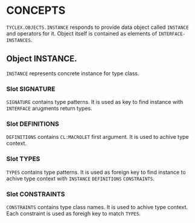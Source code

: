 # CONCEPTS
`TYCLEX.OBJECTS.INSTANCE` responds to provide data object called `INSTANCE` and operators for it.
Object itself is contained as elements of `INTERFACE-INSTANCES`.
## Object INSTANCE.
`INSTANCE` represents concrete instance for type class.
### Slot SIGNATURE
`SIGNATURE` contains type patterns.
It is used as key to find instance with `INTERFACE` arugments return types.
### Slot DEFINITIONS
`DEFINITIONS` contains `CL:MACROLET` first argument.
It is used to achive type context.
### Slot TYPES
`TYPES` contains type patterns.
It is used as foreign key to find instance to achive type context with `INSTANCE` `DEFINITIONS` `CONSTRAINTS`.
### Slot CONSTRAINTS
`CONSTRAINTS` contains type class names.
It is used to achive type context.
Each constraint is used as foreigh key to match `TYPES`.
